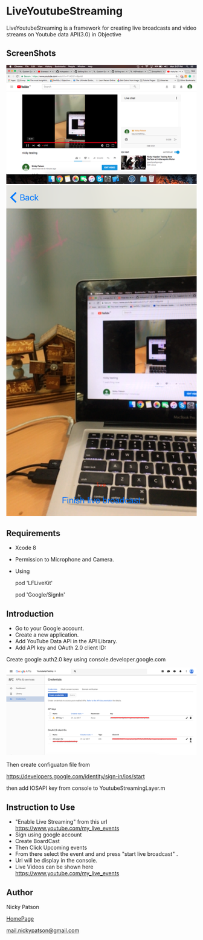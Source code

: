 # LiveYoutubeStreaming

LiveYoutubeStreaming is a framework for creating live broadcasts and video streams on Youtube data API(3.0) in Objective 

## ScreenShots

![Alt text](/ScreenShot2.png?raw=true "Optional Title")
![Alt text](/ScreenShot3.png?raw=true "Optional Title")


## Requirements

- Xcode 8
- Permission to Microphone and Camera.
- Using 

  pod 'LFLiveKit'

  pod 'Google/SignIn' 

## Introduction

- Go to your Google account.
- Create a new application.
- Add YouTube Data API in the API Library.  
- Add API key and OAuth 2.0 client ID:

Create google auth2.0 key using console.developer.google.com

![Alt text](/ScreenShot1.png?raw=true "Optional Title")

Then create configuaton file from

https://developers.google.com/identity/sign-in/ios/start

then add IOSAPI key from console to  YoutubeStreamingLayer.m



## Instruction to Use

- "Enable Live Streaming" from this url https://www.youtube.com/my_live_events
- Sign using google account
- Create BoardCast 
- Then Click Upcoming events 
- From there select the event and and press "start live broadcast" .
- Url will be display in the console.
- Live Videos can be shown here https://www.youtube.com/my_live_events


## Author

Nicky Patson

[HomePage](http://about.me/nickypatson)

<mail.nickypatson@gmail.com>





